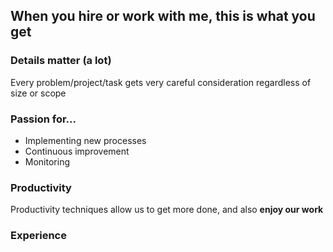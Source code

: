 <!--# ceverhart.github.io-->
## When you hire or work with me, this is what you get
### Details matter (a lot) 

Every problem/project/task gets very careful consideration regardless of size or scope

### Passion for...

- Implementing new processes
- Continuous improvement
- Monitoring

### Productivity

Productivity techniques allow us to get more done, and also **enjoy our work**

### Experience

